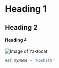 # Heading 1
## Heading 2
#### Heading 4
![Image of Yaktocat](https://octodex.github.com/images/yaktocat.png)
```Javascript
var myName = 'Roshith'
```
